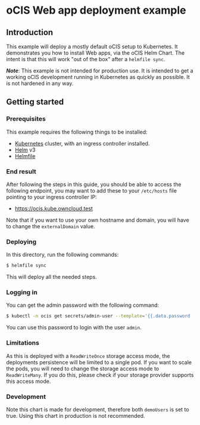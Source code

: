 # oCIS Web app deployment example

## Introduction

This example will deploy a mostly default oCIS setup to Kubernetes. It demonstrates you how to install Web apps, via the oCIS Helm Chart. The intent is that this will
work "out of the box" after a `helmfile sync`.


***Note***: This example is not intended for production use. It is intended to get a working oCIS
development running in Kubernetes as quickly as possible. It is not hardened in any way.

## Getting started

### Prerequisites

This example requires the following things to be installed:

- [Kubernetes](https://kubernetes.io/) cluster, with an ingress controller installed.
- [Helm](https://helm.sh/) v3
- [Helmfile](https://github.com/helmfile/helmfile)

### End result

After following the steps in this guide, you should be able to access the following endpoint, you
may want to add these to your `/etc/hosts` file pointing to your ingress controller IP:

- https://ocis.kube.owncloud.test

Note that if you want to use your own hostname and domain, you will have to change the `externalDomain` value.

### Deploying

In this directory, run the following commands:

```bash
$ helmfile sync
```

This will deploy all the needed steps.

### Logging in

You can get the admin password with the following command:

```bash
$ kubectl -n ocis get secrets/admin-user --template='{{.data.password | base64decode | printf "%s\n" }}'
```

You can use this password to login with the user `admin`.

### Limitations

As this is deployed with a `ReadWriteOnce` storage access mode, the deployments persistence will be limited to
a single pod. If you want to scale the pods, you will need to change the storage access mode to `ReadWriteMany`.
If you do this, please check if your storage provider supports this access mode.

### Development

Note this chart is made for development, therefore both `demoUsers` is set to true. Using this chart in production is not recommended.
